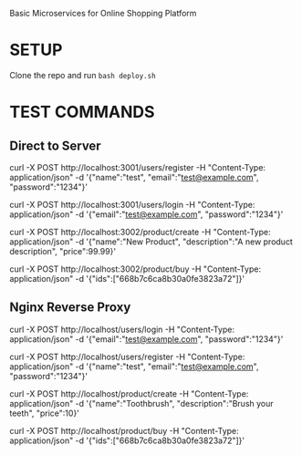 Basic Microservices for Online Shopping Platform
# SETUP
Clone the repo and run 
``
bash deploy.sh
``

# TEST COMMANDS
## Direct to Server

curl -X POST http://localhost:3001/users/register -H "Content-Type: application/json" -d '{"name":"test", "email":"test@example.com", "password":"1234"}'

curl -X POST http://localhost:3001/users/login -H "Content-Type: application/json" -d '{"email":"test@example.com", "password":"1234"}'

curl -X POST http://localhost:3002/product/create -H "Content-Type: application/json" -d '{"name":"New Product", "description":"A new product description", "price":99.99}'

curl -X POST http://localhost:3002/product/buy -H "Content-Type: application/json" -d '{"ids":["668b7c6ca8b30a0fe3823a72"]}'

## Nginx Reverse Proxy

curl -X POST http://localhost/users/login -H "Content-Type: application/json" -d '{"email":"test@example.com", "password":"1234"}'

curl -X POST http://localhost/users/register -H "Content-Type: application/json" -d '{"name":"test", "email":"test@example.com", "password":"1234"}'

curl -X POST http://localhost/product/create -H "Content-Type: application/json" -d '{"name":"Toothbrush", "description":"Brush your teeth", "price":10}'

curl -X POST http://localhost/product/buy -H "Content-Type: application/json" -d '{"ids":["668b7c6ca8b30a0fe3823a72"]}'
